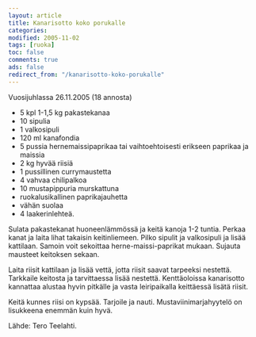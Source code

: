 ```yaml
--- 
layout: article 
title: Kanarisotto koko porukalle 
categories: 
modified: 2005-11-02 
tags: [ruoka]
toc: false 
comments: true 
ads: false 
redirect_from: "/kanarisotto-koko-porukalle" 
--- 
```


Vuosijuhlassa 26.11.2005 (18 annosta)

-   5 kpl 1-1,5 kg pakastekanaa
-   10 sipulia
-   1 valkosipuli
-   120 ml kanafondia
-   5 pussia hernemaissipaprikaa tai vaihtoehtoisesti erikseen paprikaa
    ja maissia
-   2 kg hyvää riisiä
-   1 pussillinen currymaustetta
-   4 vahvaa chilipalkoa
-   10 mustapippuria murskattuna
-   ruokalusikallinen paprikajauhetta
-   vähän suolaa
-   4 laakerinlehteä.

Sulata pakastekanat huoneenlämmössä ja keitä kanoja 1-2 tuntia. Perkaa
kanat ja laita lihat takaisin keitinliemeen. Pilko sipulit ja
valkosipuli ja lisää kattilaan. Samoin voit sekoittaa
herne-maissi-paprikat mukaan. Sujauta mausteet keitoksen sekaan.

Laita riisit kattilaan ja lisää vettä, jotta riisit saavat tarpeeksi
nestettä. Tarkkaile keitosta ja tarvittaessa lisää nestettä.
Kenttäoloissa kanarisotto kannattaa alustaa hyvin pitkälle ja vasta
leiripaikalla keittäessä lisätä riisit.

Keitä kunnes riisi on kypsää. Tarjoile ja nauti. Mustaviinimarjahyytelö
on lisukkeena enemmän kuin hyvä.

Lähde: Tero Teelahti.

